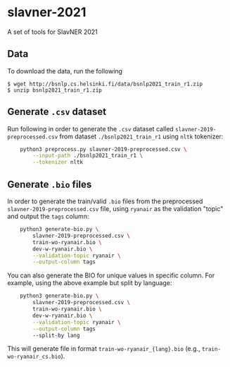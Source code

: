 # slavner-2021
A set of tools for SlavNER 2021


## Data

To download the data, run the following

    $ wget http://bsnlp.cs.helsinki.fi/data/bsnlp2021_train_r1.zip
    $ unzip bsnlp2021_train_r1.zip

## Generate `.csv` dataset

Run following in order to generate the `.csv` dataset called `slavner-2019-preprocessed.csv`
from dataset `./bsnlp2021_train_r1` using `nltk` tokenizer:
```bash
    python3 preprocess.py slavner-2019-preprocessed.csv \
        --input-path ./bsnlp2021_train_r1 \
        --tokenizer nltk
```

## Generate `.bio` files

In order to generate the train/valid `.bio` files from the preprocessed
`slavner-2019-preprocessed.csv` file, using `ryanair` as the validation
"topic" and output the `tags` column:

```bash
    python3 generate-bio.py \
        slavner-2019-preprocessed.csv \
        train-wo-ryanair.bio \
        dev-w-ryanair.bio \
        --validation-topic ryanair \
        --output-column tags
```

You can also generate the BIO for unique values in specific column. For example,
using the above example but split by language:
```bash
    python3 generate-bio.py \
        slavner-2019-preprocessed.csv \
        train-wo-ryanair.bio \
        dev-w-ryanair.bio \
        --validation-topic ryanair \
        --output-column tags
        --split-by lang
```
This will generate file in format `train-wo-ryanair_{lang}.bio` (e.g., `train-wo-ryanair_cs.bio`).
